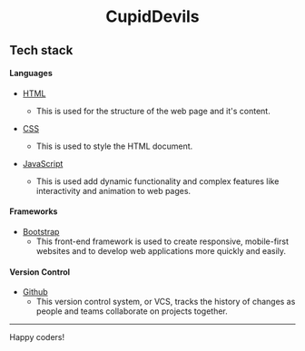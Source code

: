 <div align="center">

# CupidDevils

</div>


## Tech stack

#### Languages

- [HTML](https://developer.mozilla.org/en-US/docs/Web/HTML)
    - This is used for the structure of the web page and it's content.

- [CSS](https://developer.mozilla.org/en-US/docs/Learn/Getting_started_with_the_web/CSS_basics)
    - This is used to style the HTML document.

- [JavaScript](https://www.javascript.com/)
    - This is used add dynamic functionality and complex features like interactivity and animation to web pages.
#### Frameworks

- [Bootstrap](https://getbootstrap.com/)
    - This front-end framework is used to create responsive, mobile-first websites and to develop web applications more quickly and easily.

#### Version Control

- [Github](http://github.com/)
    - This version control system, or VCS, tracks the history of changes as people and teams collaborate on projects together.





---------

Happy coders!
